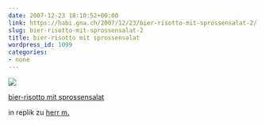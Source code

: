 ```yaml
---
date: 2007-12-23 18:10:52+00:00
link: https://habi.gna.ch/2007/12/23/bier-risotto-mit-sprossensalat-2/
slug: bier-risotto-mit-sprossensalat-2
title: bier-risotto mit sprossensalat
wordpress_id: 1099
categories:
- none
---
```



 [![](https://static.flickr.com/2390/2131534038_874fec9c08_m.jpg)](https://www.flickr.com/photos/habi/2131534038/)
   

 
  [bier-risotto mit sprossensalat](https://www.flickr.com/photos/habi/2131534038/)
    

 



in replik zu [herr m.](http://bloxxs.ch/?p=1275)  

  

